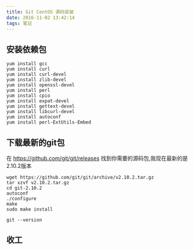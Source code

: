 ```yaml
---
title: Git CentOS 源码安装
date: 2016-11-02 13:42:14
tags: 笔记
---
```

## 安装依赖包
``` shell
yum install gcc
yum install curl
yum install curl-devel
yum install zlib-devel
yum install openssl-devel
yum install perl
yum install cpio
yum install expat-devel
yum install gettext-devel
yum install libcurl-devel
yum install autoconf
yum install perl-ExtUtils-Embed
```
<!-- more -->
## 下载最新的git包 
在 https://github.com/git/git/releases 找到你需要的源码包,我现在最新的是2.10.2版本
``` shell
wget https://github.com/git/git/archive/v2.10.2.tar.gz
tar xzvf v2.10.2.tar.gz
cd git-2.10.2
autoconf
./configure
make
sudo make install
```

``` shell
git --version
```

## 收工


